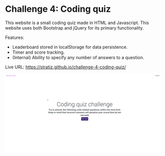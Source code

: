 # Challenge 4: Coding quiz
This website is a small coding quiz made in HTML and Javascript. 
This website uses both Bootstrap and jQuery for its primary functionality.

Features:
- Leaderboard stored in localStorage for data persistence.
- Timer and score tracking.
- (Internal) Ability to specify any number of answers to a question.

Live URL: https://stratiz.github.io/challenge-4-coding-quiz/

<img src="./assets/images/preview.gif" alt="drawing" width="700"/>